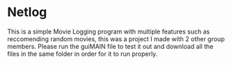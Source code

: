 # Netlog
This is a simple Movie Logging program with multiple features such as reccomending random movies, this was a project I made with 2 other group members. Please run the guiMAIN file to test it out and download all the files in the same folder in order for it to run properly. 
